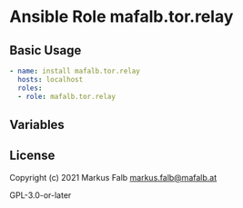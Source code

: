 # Ansible Role mafalb.tor.relay



## Basic Usage

```yaml
- name: install mafalb.tor.relay
  hosts: localhost
  roles:
  - role: mafalb.tor.relay
```

## Variables

## License

Copyright (c) 2021 Markus Falb <markus.falb@mafalb.at>

GPL-3.0-or-later
